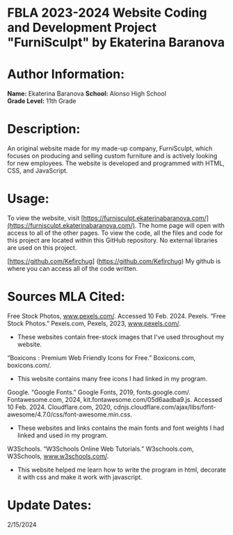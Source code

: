 # FBLA 2023-2024 Website Coding and Development Project "FurniSculpt" by Ekaterina Baranova

# Author Information:
**Name:** Ekaterina Baranova 
**School:** Alonso High School  
**Grade Level:** 11th Grade  

# Description:
An original website made for my made-up company, FurniSculpt, which focuses on producing and selling custom furniture and is actively looking for new employees. 
The website is developed and programmed with HTML, CSS, and JavaScript.

# Usage:
To view the website, visit [https://furnisculpt.ekaterinabaranova.com/](https://furnisculpt.ekaterinabaranova.com/). The home page will open with access to all of the other pages. To view the code, all the files and code for this project are located within this GitHub repository. No external libraries are used on this project.

[https://github.com/Kefirchug] (https://github.com/Kefirchug)
My github is where you can access all of the code written.

# Sources MLA Cited:
Free Stock Photos, www.pexels.com/. Accessed 10 Feb. 2024. 
Pexels. “Free Stock Photos.” Pexels.com, Pexels, 2023, www.pexels.com/.
- These websites contain free-stock images that I've used throughout my website.

“Boxicons : Premium Web Friendly Icons for Free.” Boxicons.com, boxicons.com/.
- This website contains many free icons I had linked in my program.

Google. “Google Fonts.” Google Fonts, 2019, fonts.google.com/.
Fontawesome.com, 2024, kit.fontawesome.com/05d6aadba9.js. Accessed 10 Feb. 2024.
Cloudflare.com, 2020, cdnjs.cloudflare.com/ajax/libs/font-awesome/4.7.0/css/font-awesome.min.css.
- These websites and links contains the main fonts and font weights I had linked and used in my program.

W3Schools. “W3Schools Online Web Tutorials.” W3schools.com, W3Schools, www.w3schools.com/.
- This website helped me learn how to write the program in html, decorate it with css and make it work with javascript.

# Update Dates:
2/15/2024

